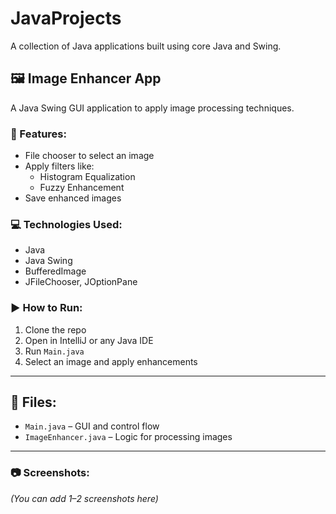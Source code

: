 # JavaProjects


A collection of Java applications built using core Java and Swing.

## 🖼️ Image Enhancer App

A Java Swing GUI application to apply image processing techniques.

### 📌 Features:
- File chooser to select an image
- Apply filters like:
  - Histogram Equalization
  - Fuzzy Enhancement
- Save enhanced images

### 💻 Technologies Used:
- Java
- Java Swing
- BufferedImage
- JFileChooser, JOptionPane

### ▶️ How to Run:
1. Clone the repo
2. Open in IntelliJ or any Java IDE
3. Run `Main.java`
4. Select an image and apply enhancements

---

## 📁 Files:
- `Main.java` – GUI and control flow
- `ImageEnhancer.java` – Logic for processing images

---

### 📷 Screenshots:
*(You can add 1–2 screenshots here)*  
